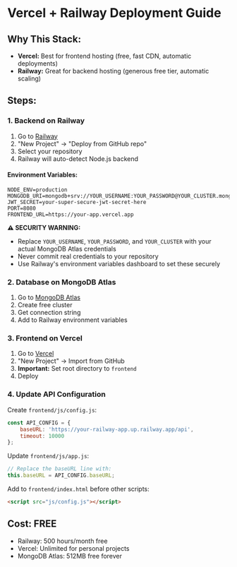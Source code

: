 # Vercel + Railway Deployment Guide

## Why This Stack:
- **Vercel:** Best for frontend hosting (free, fast CDN, automatic deployments)
- **Railway:** Great for backend hosting (generous free tier, automatic scaling)

## Steps:

### 1. Backend on Railway
1. Go to [Railway](https://railway.app)
2. "New Project" → "Deploy from GitHub repo"
3. Select your repository
4. Railway will auto-detect Node.js backend

#### Environment Variables:
```
NODE_ENV=production
MONGODB_URI=mongodb+srv://YOUR_USERNAME:YOUR_PASSWORD@YOUR_CLUSTER.mongodb.net/finance_dashboard
JWT_SECRET=your-super-secure-jwt-secret-here
PORT=8080
FRONTEND_URL=https://your-app.vercel.app
```

**⚠️ SECURITY WARNING:**
- Replace `YOUR_USERNAME`, `YOUR_PASSWORD`, and `YOUR_CLUSTER` with your actual MongoDB Atlas credentials
- Never commit real credentials to your repository
- Use Railway's environment variables dashboard to set these securely

### 2. Database on MongoDB Atlas
1. Go to [MongoDB Atlas](https://cloud.mongodb.com)
2. Create free cluster
3. Get connection string
4. Add to Railway environment variables

### 3. Frontend on Vercel
1. Go to [Vercel](https://vercel.com)
2. "New Project" → Import from GitHub
3. **Important:** Set root directory to `frontend`
4. Deploy

### 4. Update API Configuration
Create `frontend/js/config.js`:
```javascript
const API_CONFIG = {
    baseURL: 'https://your-railway-app.up.railway.app/api',
    timeout: 10000
};
```

Update `frontend/js/app.js`:
```javascript
// Replace the baseURL line with:
this.baseURL = API_CONFIG.baseURL;
```

Add to `frontend/index.html` before other scripts:
```html
<script src="js/config.js"></script>
```

## Cost: FREE
- Railway: 500 hours/month free
- Vercel: Unlimited for personal projects
- MongoDB Atlas: 512MB free forever
